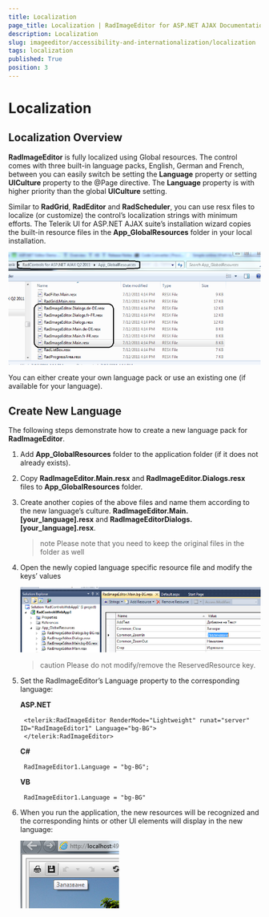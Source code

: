 ```yaml
---
title: Localization
page_title: Localization | RadImageEditor for ASP.NET AJAX Documentation
description: Localization
slug: imageeditor/accessibility-and-internationalization/localization
tags: localization
published: True
position: 3
---
```


# Localization



## Localization Overview

**RadImageEditor** is fully localized using Global resources. The control comes with three built-in language packs, English, German and French, between you can easily switch be setting the **Language** property or setting **UICulture** property to the @Page directive. The **Language** property is with higher priority than the global **UICulture** setting.

Similar to **RadGrid**, **RadEditor** and **RadScheduler**, you can use resx files to localize (or customize) the control’s localization strings with minimum efforts. The Telerik UI for ASP.NET AJAX suite’s installation wizard copies the built-in resource files in the **App_GlobalResources** folder in your local installation.

![Resource Files Location](images/radimageeditor-resx-files-location.png)

You can either create your own language pack or use an existing one (if available for your language).

## Create New Language

The following steps demonstrate how to create a new language pack for **RadImageEditor**.

1. Add **App_GlobalResources** folder to the application folder (if it does not already exists).

1. Copy **RadImageEditor.Main.resx** and **RadImageEditor.Dialogs.resx** files to **App_GlobalResources** folder.

1. Create another copies of the above files and name them according to the new language’s culture. **RadImageEditor.Main.[your_language].resx** and **RadImageEditorDialogs.[your_language].resx**.

	>note Please note that you need to keep the original files in the folder as well

1. Open the newly copied language specific resource file and modify the keys’ values

	![Create New Language Resource Files](images/radimageeditor-create-new-lang-resx.png)

	>caution Please do not modify/remove the ReservedResource key.

1. Set the RadImageEditor’s Language property to the corresponding language:

	**ASP.NET**

		<telerik:RadImageEditor RenderMode="Lightweight" runat="server" ID="RadImageEditor1" Language="bg-BG">
		</telerik:RadImageEditor>

	**C#**

		RadImageEditor1.Language = "bg-BG";

	**VB**

		RadImageEditor1.Language = "bg-BG"



1. When you run the application, the new resources will be recognized and the corresponding hints or other UI elements will display in the new language:

	![Create New Language Preview](images/radimageeditor-create-new-lang-final.png)
